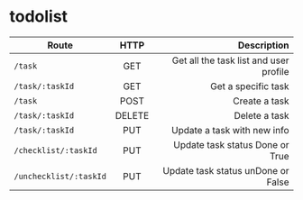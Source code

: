 # todolist


| Route        | HTTP           | Description  |
| ------------- |:-------------:| -----:|
|`/task`  			 	  | GET   | Get all the task list and user profile|
|`/task/:taskId	`   	  | GET   | Get a specific task|
|`/task`    	     	  | POST  | Create a task|
|`/task/:taskId`	  	  | DELETE| Delete a task|
|`/task/:taskId`	 	  | PUT   | Update a task with new info|
|`/checklist/:taskId`	  | PUT   | Update task status Done or True|
|`/unchecklist/:taskId`	  | PUT   | Update task status unDone or False|
